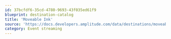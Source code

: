 ```yaml
---
id: 37bcfdf6-35cd-4780-9693-43f035ed61f9
blueprint: destination-catalog
title: 'Moveable Ink'
source: 'https://docs.developers.amplitude.com/data/destinations/moveable-ink'
category: Event streaming
---
```

